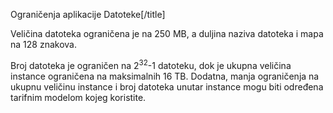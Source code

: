 Ograničenja aplikacije Datoteke[/title]

Veličina datoteka ograničena je na 250 MB, a duljina naziva datoteka i mapa na 128 znakova.

Broj datoteka je ograničen na 2<sup>32</sup>-1 datoteku, dok je ukupna veličina instance ograničena na maksimalnih 16 TB. Dodatna, manja ograničenja na ukupnu veličinu instance i broj datoteka unutar instance mogu biti određena tarifnim modelom kojeg koristite.


